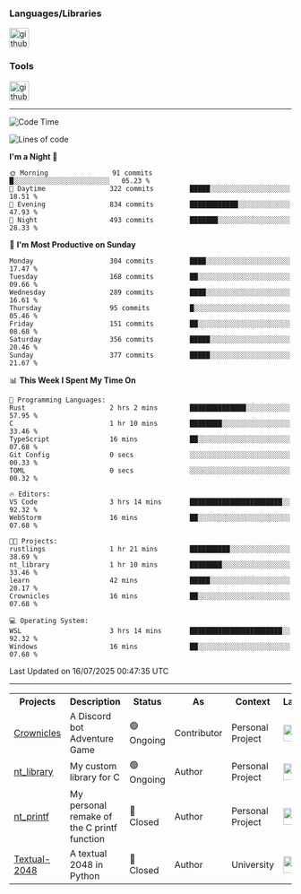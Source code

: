 <div>
    <h3>Languages/Libraries</h3>
    <img alt="github-chart" src="https://skillicons.dev/icons?i=c,py,js,ts,discordjs,html,css,md,bash" height="35px">
</div>
<div>
    <h3>Tools</h3>
    <img alt="github-chart" src="https://skillicons.dev/icons?i=discord,git,github,gitlab,vscode,webstorm,pycharm,ubuntu,pnpm,nodejs,docker" height="35px">
</div>

---
<!--START_SECTION:waka-->
![Code Time](http://img.shields.io/badge/Code%20Time-292%20hrs%201%20min-blue)

![Lines of code](https://img.shields.io/badge/From%20Hello%20World%20I%27ve%20Written-89.7%20thousand%20lines%20of%20code-blue)

**I'm a Night 🦉** 

```text
🌞 Morning                91 commits          █░░░░░░░░░░░░░░░░░░░░░░░░   05.23 % 
🌆 Daytime                322 commits         █████░░░░░░░░░░░░░░░░░░░░   18.51 % 
🌃 Evening                834 commits         ████████████░░░░░░░░░░░░░   47.93 % 
🌙 Night                  493 commits         ███████░░░░░░░░░░░░░░░░░░   28.33 % 
```
📅 **I'm Most Productive on Sunday** 

```text
Monday                   304 commits         ████░░░░░░░░░░░░░░░░░░░░░   17.47 % 
Tuesday                  168 commits         ██░░░░░░░░░░░░░░░░░░░░░░░   09.66 % 
Wednesday                289 commits         ████░░░░░░░░░░░░░░░░░░░░░   16.61 % 
Thursday                 95 commits          █░░░░░░░░░░░░░░░░░░░░░░░░   05.46 % 
Friday                   151 commits         ██░░░░░░░░░░░░░░░░░░░░░░░   08.68 % 
Saturday                 356 commits         █████░░░░░░░░░░░░░░░░░░░░   20.46 % 
Sunday                   377 commits         █████░░░░░░░░░░░░░░░░░░░░   21.67 % 
```


📊 **This Week I Spent My Time On** 

```text
💬 Programming Languages: 
Rust                     2 hrs 2 mins        ██████████████░░░░░░░░░░░   57.95 % 
C                        1 hr 10 mins        ████████░░░░░░░░░░░░░░░░░   33.46 % 
TypeScript               16 mins             ██░░░░░░░░░░░░░░░░░░░░░░░   07.68 % 
Git Config               0 secs              ░░░░░░░░░░░░░░░░░░░░░░░░░   00.33 % 
TOML                     0 secs              ░░░░░░░░░░░░░░░░░░░░░░░░░   00.32 % 

🔥 Editors: 
VS Code                  3 hrs 14 mins       ███████████████████████░░   92.32 % 
WebStorm                 16 mins             ██░░░░░░░░░░░░░░░░░░░░░░░   07.68 % 

🐱‍💻 Projects: 
rustlings                1 hr 21 mins        ██████████░░░░░░░░░░░░░░░   38.69 % 
nt_library               1 hr 10 mins        ████████░░░░░░░░░░░░░░░░░   33.46 % 
learn                    42 mins             █████░░░░░░░░░░░░░░░░░░░░   20.17 % 
Crownicles               16 mins             ██░░░░░░░░░░░░░░░░░░░░░░░   07.68 % 

💻 Operating System: 
WSL                      3 hrs 14 mins       ███████████████████████░░   92.32 % 
Windows                  16 mins             ██░░░░░░░░░░░░░░░░░░░░░░░   07.68 % 
```


 Last Updated on 16/07/2025 00:47:35 UTC
<!--END_SECTION:waka-->

---
<table>
    <tr>
        <th>Projects</th>
        <th>Description</th>
        <th>Status</th>
        <th>As</th>
        <th>Context</th>
        <th>Language</th>
    </tr>
    <tr>
        <td>
            <a href="https://github.com/Crownicles/Crownicles">Crownicles</a>
        </td>
        <td>
            A Discord bot Adventure Game
        </td>
        <td>
            🟢 Ongoing
        </td>
        <td>
            Contributor
        </td>
        <td>
            Personal Project
        </td>
        <td>
            <img alt="ts icon" src="https://skillicons.dev/icons?i=ts" height="30px">
        </td>
    </tr>
    <tr>
        <td>
            <a href="https://github.com/Ntalcme/nt_library">nt_library</a>
        </td>
        <td>
            My custom library for C
        </td>
        <td>
            🟢 Ongoing
        </td>
        <td>
            Author
        </td>
        <td>
            Personal Project
        </td>
        <td>
            <img alt="ts icon" src="https://skillicons.dev/icons?i=c" height="30px">
        </td>
    <tr>
        <td>
            <a href="https://github.com/Ntalcme/nt_printf">nt_printf</a>
        </td>
        <td>
             My personal remake of the C printf function 
        </td>
        <td>
            🔴 Closed
        </td>
        <td>
            Author
        </td>
        <td>
            Personal Project
        </td>
        <td>
            <img alt="ts icon" src="https://skillicons.dev/icons?i=c" height="30px">
        </td>
    </tr>
    <tr>
        <td>
            <a href="https://github.com/Ntalcme/Textual-2048">Textual-2048</a>
        </td>
        <td>
             A textual 2048 in Python
        </td>
        <td>
            🔴 Closed
        </td>
        <td>
            Author
        </td>
        <td>
            University
        </td>
        <td>
            <img alt="ts icon" src="https://skillicons.dev/icons?i=py" height="30px">
        </td>
    </tr>
</table>
